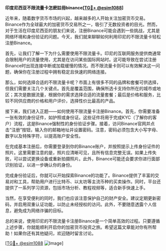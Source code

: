 **印度尼西亚不限流量卡怎麽註冊binance[[TG💪+ @esim1088](https://t.me/s/esim1088)]**

近年来，随着数字货币市场的兴起，越来越多的人开始关注加密货币交易。Binance作为全球最大的加密货币交易所之一，吸引了无数投资者的目光。然而，对于生活在印度尼西亚的朋友们来说，注册Binance可能会遇到一些挑战，尤其是网络环境和身份验证的问题。今天，我们就来聊聊如何利用印尼的不限流量卡轻松注册Binance。

首先，让我们了解一下为什么需要使用不限流量卡。印尼的互联网服务提供商通常会限制用户的流量使用，尤其是在访问某些国际网站时。这可能导致在尝试注册Binance时出现连接中断或加载缓慢的情况。而不限流量卡则可以有效解决这一问题，确保你在注册过程中拥有稳定且快速的网络连接。

那么，如何选择合适的不限流量卡呢？市面上有很多不同的品牌和套餐可供选择，但我们需要关注几个关键点。首先是覆盖范围，确保所选卡支持你所在的城市或地区；其次是数据流量，根据你的需求选择合适的流量套餐；最后是价格和服务，比较不同供应商的价格和用户评价，选择性价比最高的产品。

接下来，我们进入正题——如何使用不限流量卡注册Binance。首先，你需要准备一张有效的身份证件，如护照或身份证。这些证件将用于完成KYC（了解你的客户）流程，这是Binance强制性的身份验证步骤。接着，访问Binance官网并点击“注册”按钮，输入你的邮箱地址并设置密码。注意，密码必须包含大小写字母、数字以及特殊字符，以提高账户安全性。

在完成基本注册后，你需要登录到你的Binance账户，并按照提示上传身份证件的照片。这里需要注意的是，照片应清晰可见，且所有信息完整无误。如果上传失败，可以尝试更换设备或重新拍摄照片。此外，Binance可能还会要求你进行面部识别验证，以进一步确认你的身份。

完成身份验证后，你就可以开始探索Binance的功能了。Binance提供了丰富的交易对和工具，帮助用户进行比特币、以太坊等主流币种的买卖操作。同时，平台还提供了一系列学习资源，包括市场分析、教程视频等，适合新手快速上手。

当然，在享受便利的同时，我们也应该注意保护自己的财产安全。建议定期更新密码，并启用双重认证功能，以防止未经授权的访问。此外，不要随意透露个人信息，避免成为网络诈骗的目标。

总的来说，使用印尼的不限流量卡注册Binance是一个简单高效的过程。只要遵循上述步骤，你就能顺利开启你的加密货币投资之旅。希望这篇文章能对你有所帮助！如果你还有其他疑问，欢迎随时留言讨论。

[[TG💪+ @esim1088](https://t.me/s/esim1088) ![Image](https://i.postimg.cc/4NQfJmqS/Snipaste-2025-05-13-00-14-12.png)]